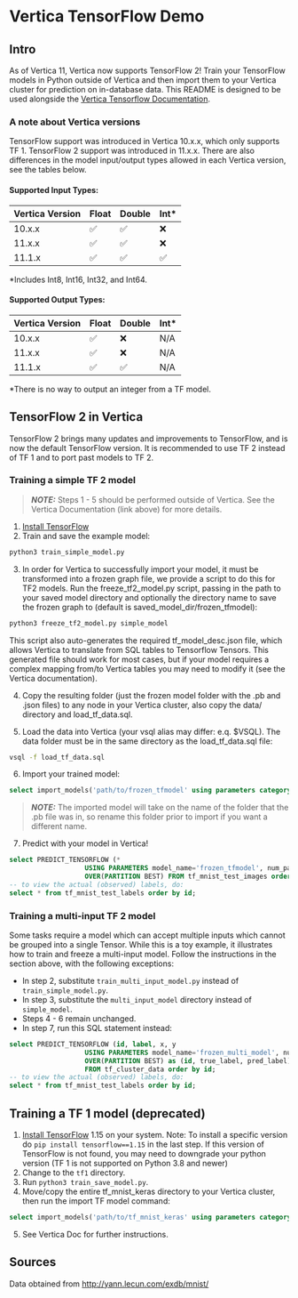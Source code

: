 # Vertica TensorFlow Demo
## Intro
As of Vertica 11, Vertica now supports TensorFlow 2! Train your TensorFlow models in Python outside of Vertica and then import them to your Vertica cluster for prediction on in-database data. This README is designed to be used alongside the [Vertica Tensorflow Documentation](https://www.vertica.com/docs/11.1.x/HTML/Content/Authoring/AnalyzingData/MachineLearning/UsingExternalModels/UsingTensorFlow/TensorFlowExample.htm).

### A note about Vertica versions
TensorFlow support was introduced in Vertica 10.x.x, which only supports TF 1. TensorFlow 2 support was introduced in 11.x.x. There are also differences in the model input/output types allowed in each Vertica version, see the tables below.

#### Supported Input Types:

| Vertica Version | Float              | Double             | Int\*              |
| --------------- | ------------------ | ------------------ | ------------------ |
| 10.x.x          | :white_check_mark: | :white_check_mark: | :x:                |
| 11.x.x          | :white_check_mark: | :white_check_mark: | :x:                |
| 11.1.x          | :white_check_mark: | :white_check_mark: | :white_check_mark: |

\*Includes Int8, Int16, Int32, and Int64.

#### Supported Output Types:

| Vertica Version | Float              | Double             | Int\* |
| --------------- | ------------------ | ------------------ | ----- |
| 10.x.x          | :white_check_mark: | :x:                | N/A   |
| 11.x.x          | :white_check_mark: | :x:                | N/A   |
| 11.1.x          | :white_check_mark: | :white_check_mark: | N/A   |

\*There is no way to output an integer from a TF model.

## TensorFlow 2 in Vertica
TensorFlow 2 brings many updates and improvements to TensorFlow, and is now the default TensorFlow version. It is recommended to use TF 2 instead of TF 1 and to port past models to TF 2.

### Training a simple TF 2 model
> **_NOTE:_**  Steps 1 - 5 should be performed outside of Vertica. See the Vertica Documentation (link above) for more details.

1. [Install TensorFlow](https://www.tensorflow.org/install)
2. Train and save the example model:
```bash
python3 train_simple_model.py
```
3. In order for Vertica to successfully import your model, it must be transformed into a frozen graph file, we provide a script to do this for TF2 models. Run the freeze_tf2_model.py script, passing in the path to your saved model directory and optionally the directory name to save the frozen graph to (default is saved_model_dir/frozen_tfmodel):
```bash
python3 freeze_tf2_model.py simple_model
```
This script also auto-generates the required tf_model_desc.json file, which allows Vertica to translate from SQL tables to Tensorflow Tensors. This generated file should work for most cases, but if your model requires a complex mapping from/to Vertica tables you may need to modify it (see the Vertica documentation).

4. Copy the resulting folder (just the frozen model folder with the .pb and .json files) to any node in your Vertica cluster, also copy the data/ directory and load_tf_data.sql.

5. Load the data into Vertica (your vsql alias may differ: e.q. $VSQL). The data folder must be in the same directory as the load_tf_data.sql file:
```bash
vsql -f load_tf_data.sql
```

6. Import your trained model:
```sql
select import_models('path/to/frozen_tfmodel' using parameters category='TENSORFLOW');
```

> **_NOTE:_**  The imported model will take on the name of the folder that the .pb file was in, so rename this folder prior to import if you want a different name.

7. Predict with your model in Vertica!
```sql
select PREDICT_TENSORFLOW (*
                   USING PARAMETERS model_name='frozen_tfmodel', num_passthru_cols=1)
                   OVER(PARTITION BEST) FROM tf_mnist_test_images order by id;
-- to view the actual (observed) labels, do:
select * from tf_mnist_test_labels order by id;
```

### Training a multi-input TF 2 model
Some tasks require a model which can accept multiple inputs which cannot be grouped into a single Tensor. While this is a toy example, it illustrates how to train and freeze a multi-input model. Follow the instructions in the section above, with the following exceptions:

- In step 2, substitute `train_multi_input_model.py` instead of `train_simple_model.py`.
- In step 3, substitute the `multi_input_model` directory instead of `simple_model`.
- Steps 4 - 6 remain unchanged.
- In step 7, run this SQL statement instead:
```sql
select PREDICT_TENSORFLOW (id, label, x, y 
                   USING PARAMETERS model_name='frozen_multi_model', num_passthru_cols=2)
                   OVER(PARTITION BEST) as (id, true_label, pred_label)
                   FROM tf_cluster_data order by id;
-- to view the actual (observed) labels, do:
select * from tf_mnist_test_labels order by id;
```

## Training a TF 1 model (deprecated)
1. [Install TensorFlow](https://www.tensorflow.org/install/pip#virtualenv-install) 1.15 on your system. Note: To install a specific version do `pip install tensorflow==1.15` in the last step. If this version of TensorFlow is not found, you may need to downgrade your python version (TF 1 is not supported on Python 3.8 and newer)
2. Change to the `tf1` directory.
3. Run `python3 train_save_model.py`.
4. Move/copy the entire tf_mnist_keras directory to your Vertica cluster, then run the import TF model command:
```sql
select import_models('path/to/tf_mnist_keras' using parameters category='TENSORFLOW');
```
5. See Vertica Doc for further instructions.

## Sources
Data obtained from http://yann.lecun.com/exdb/mnist/
